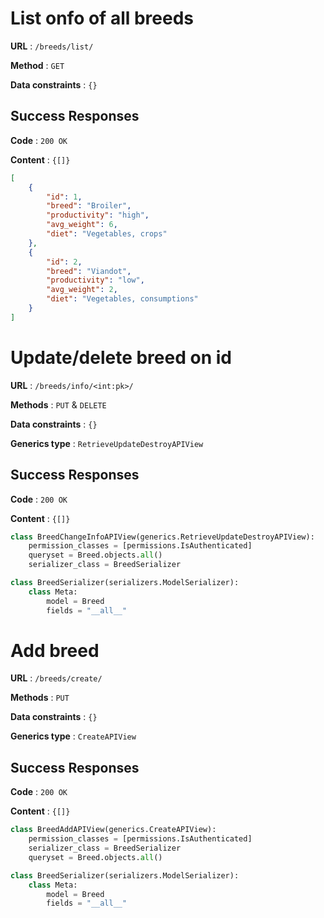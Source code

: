 # List onfo of all breeds

**URL** : `/breeds/list/`

**Method** : `GET`

**Data constraints** : `{}`

## Success Responses

**Code** : `200 OK`

**Content** : `{[]}`

```json
[
    {
        "id": 1,
        "breed": "Broiler",
        "productivity": "high",
        "avg_weight": 6,
        "diet": "Vegetables, crops"
    },
    {
        "id": 2,
        "breed": "Viandot",
        "productivity": "low",
        "avg_weight": 2,
        "diet": "Vegetables, consumptions"
    }
]
```

# Update/delete breed on id

**URL** : `/breeds/info/<int:pk>/`

**Methods** : `PUT` & `DELETE`

**Data constraints** : `{}`

**Generics type** : `RetrieveUpdateDestroyAPIView`

## Success Responses

**Code** : `200 OK`

**Content** : `{[]}`

```python
class BreedChangeInfoAPIView(generics.RetrieveUpdateDestroyAPIView):
    permission_classes = [permissions.IsAuthenticated]
    queryset = Breed.objects.all()
    serializer_class = BreedSerializer
```

```python
class BreedSerializer(serializers.ModelSerializer):
    class Meta:
        model = Breed
        fields = "__all__"
```

# Add breed

**URL** : `/breeds/create/`

**Methods** : `PUT`

**Data constraints** : `{}`

**Generics type** : `CreateAPIView`

## Success Responses

**Code** : `200 OK`

**Content** : `{[]}`

```python
class BreedAddAPIView(generics.CreateAPIView):
    permission_classes = [permissions.IsAuthenticated]
    serializer_class = BreedSerializer
    queryset = Breed.objects.all()
```

```python
class BreedSerializer(serializers.ModelSerializer):
    class Meta:
        model = Breed
        fields = "__all__"
```

